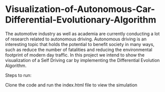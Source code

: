 # Visualization-of-Autonomous-Car-Differential-Evolutionary-Algorithm

The automotive industry as well as academia are currently conducting a lot of research related to autonomous driving. Autonomous driving is an interesting topic that holds the potential to benefit society in many ways, such as reduce the number of fatalities and reducing the environmental footprint of modern day traffic. In this project we intend to show the visualization of a Self Driving car by implementing the Differential Evolution Algorithm.

Steps to run:

Clone the code and run the index.html file to view the simulation
